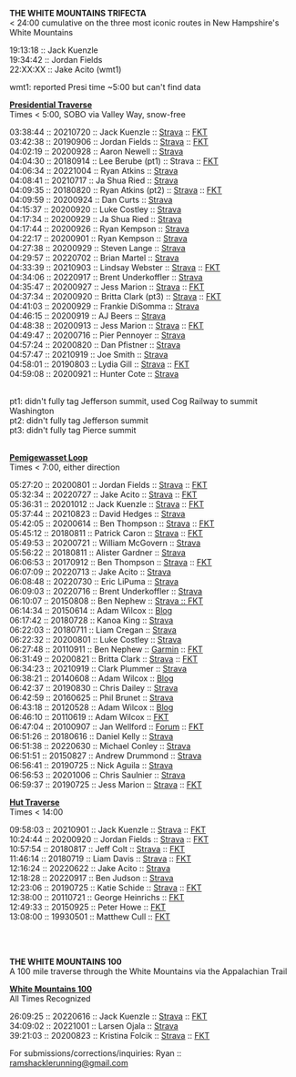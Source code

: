 <b>THE WHITE MOUNTAINS TRIFECTA</b>
<br>
< 24:00 cumulative on the three most iconic routes in New Hampshire's White Mountains
<br>

19:13:18 :: Jack Kuenzle
<br>
19:34:42 :: Jordan Fields
<br>
22:XX:XX :: Jake Acito (wmt1)
<br>

wmt1: reported Presi time ~5:00 but can't find data
<br>

<b><a href="https://fastestknowntime.com/route/presidential-traverse-nh">Presidential Traverse</a></b>
<br>
Times < 5:00, SOBO via Valley Way, snow-free
<br>

03:38:44 :: 20210720 :: Jack Kuenzle :: <a href="https://www.strava.com/activities/5658644728/overview">Strava</a> :: <a href="https://fastestknowntime.com/fkt/jack-kuenzle-presidential-traverse-nh-2021-07-20">FKT</a>
<br>
03:42:38 :: 20190906 :: Jordan Fields :: <a href="https://www.strava.com/activities/2684874328/overview">Strava</a> :: <a href="https://fastestknowntime.com/fkt/jordan-fields-presidential-traverse-nh-2019-09-06">FKT</a>
<br>
04:02:19 :: 20200928 :: Aaron Newell :: <a href="https://www.strava.com/activities/4125023592/overview">Strava</a>
<br>
04:04:30 :: 20180914 :: Lee Berube (pt1) :: Strava :: <a href="https://fastestknowntime.com/fkt/lee-berube-presidential-traverse-nh-2018-09-14">FKT</a>
<br>
04:06:34 :: 20221004 :: Ryan Atkins :: <a href="https://www.strava.com/activities/7911424367/overview">Strava</a>
<br>
04:08:41 :: 20210717 :: Ja Shua Ried :: <a href="https://www.strava.com/activities/5642858338/overview">Strava</a>
<br>
04:09:35 :: 20180820 :: Ryan Atkins (pt2) :: <a href="https://www.strava.com/activities/1786216792/overview">Strava</a> :: <a href="https://fastestknowntime.com/fkt/ryan-atkins-presidential-traverse-nh-2018-08-20">FKT</a>
<br>
04:09:59 :: 20200924 :: Dan Curts :: <a href="https://www.strava.com/activities/4107685770/overview">Strava</a>
<br>
04:15:37 :: 20200920 :: Luke Costley :: <a href="https://www.strava.com/activities/4088257484/overview">Strava</a>
<br>
04:17:34 :: 20200929 :: Ja Shua Ried :: <a href="https://www.strava.com/activities/4129639680/overview">Strava</a>
<br>
04:17:44 :: 20200926 :: Ryan Kempson :: <a href="https://www.strava.com/activities/4116161003/overview">Strava</a>
<br>
04:22:17 :: 20200901 :: Ryan Kempson :: <a href="https://www.strava.com/activities/3996822195/overview">Strava</a>
<br>
04:27:38 :: 20200929 :: Steven Lange :: <a href="https://www.strava.com/activities/4129598270/overview">Strava</a>
<br>
04:29:57 :: 20220702 :: Brian Martel :: <a href="https://www.strava.com/activities/7405748387/overview">Strava</a>
<br>
04:33:39 :: 20210903 :: Lindsay Webster :: <a href="https://fastestknowntime.com/fkt/lindsay-webster-presidential-traverse-nh-2021-09-03">Strava</a> :: <a href="https://www.strava.com/activities/5900748172/overview">FKT</a>
<br>
04:34:06 :: 20220917 :: Brent Underkoffler :: <a href="https://www.strava.com/activities/7823874257/overview">Strava</a>
<br>
04:35:47 :: 20200927 :: Jess Marion :: <a href="https://www.strava.com/activities/4121153385/overview">Strava</a> :: <a href="https://fastestknowntime.com/fkt/jess-marion-presidential-traverse-nh-2020-09-27">FKT</a>
<br>
04:37:34 :: 20200920 :: Britta Clark (pt3) :: <a href="https://www.strava.com/activities/4089067385/overview">Strava</a> :: <a href="https://fastestknowntime.com/fkt/britta-clark-presidential-traverse-nh-2020-09-20">FKT</a>
<br>
04:41:03 :: 20200929 :: Frankie DiSomma :: <a href="https://www.strava.com/activities/4129672208/overview">Strava</a>
<br>
04:46:15 :: 20200919 :: AJ Beers :: <a href="https://www.strava.com/activities/4083349013/overview">Strava</a>
<br>
04:48:38 :: 20200913 :: Jess Marion :: <a href="https://www.strava.com/activities/4055379614/overview">Strava</a> :: <a href="https://fastestknowntime.com/fkt/jess-marion-presidential-traverse-nh-2020-09-13">FKT</a>
<br>
04:49:47 :: 20200716 :: Pier Pennoyer :: <a href="https://www.strava.com/activities/3771892883/overview">Strava</a>
<br>
04:57:24 :: 20200820 :: Dan Pfistner :: <a href="https://www.strava.com/activities/3941089782/overview">Strava</a>
<br>
04:57:47 :: 20210919 :: Joe Smith :: <a href="https://www.strava.com/activities/5986938304/overview">Strava</a>
<br>
04:58:01 :: 20190803 :: Lydia Gill :: <a href="https://www.strava.com/activities/2587853534/overview">Strava</a> :: <a href="https://fastestknowntime.com/fkt/lydia-gill-presidential-traverse-nh-2019-08-03">FKT</a>
<br>
04:59:08 :: 20200921 :: Hunter Cote :: <a href="https://www.strava.com/activities/4093851221/overview">Strava</a>

<br>
pt1: didn't fully tag Jefferson summit, used Cog Railway to summit Washington
<br>
pt2: didn't fully tag Jefferson summit
<br>
pt3: didn't fully tag Pierce summit

<br>
<br>



<b><a href="https://fastestknowntime.com/route/pemigewasset-loop-nh">Pemigewasset Loop</a></b>
<br>
Times < 7:00, either direction
<br>

05:27:20 :: 20200801 :: Jordan Fields :: <a href="https://www.strava.com/activities/3849264245/overview">Strava</a> :: <a href="https://fastestknowntime.com/fkt/jordan-fields-pemigewasset-loop-nh-2020-08-01">FKT</a>
<br>
05:32:34 :: 20220727 :: Jake Acito :: <a href="https://www.strava.com/activities/7538499852">Strava</a> :: <a href="https://fastestknowntime.com/fkt/jake-acito-pemigewasset-loop-nh-2022-07-27">FKT</a>
<br>
05:36:31 :: 20201012 :: Jack Kuenzle :: <a href="https://strava.app.link/AACwFG0Wwab">Strava</a> :: <a href="https://fastestknowntime.com/fkt/jack-kuenzle-pemigewasset-loop-nh-2020-10-12">FKT</a>
<br>
05:37:44 :: 20210823 :: David Hedges :: <a href="https://www.strava.com/activities/5841835739/segments/2865001360854408552">Strava</a>
<br>
05:42:05 :: 20200614 :: Ben Thompson :: <a href="https://www.strava.com/activities/3615819192/overview">Strava</a> :: <a href="https://fastestknowntime.com/fkt/ben-thompson-pemigewasset-loop-nh-2020-06-14">FKT</a>
<br>
05:45:12 :: 20180811 :: Patrick Caron :: <a href="https://www.strava.com/activities/1765624750">Strava</a> :: <a href="https://fastestknowntime.com/fkt/patrick-caron-pemigewasset-loop-nh-2018-08-11">FKT</a>
<br>
05:49:53 :: 20200721 :: William McGovern :: <a href="https://www.strava.com/activities/3797048244/overview">Strava</a>
<br>
05:56:22 :: 20180811 :: Alister Gardner :: <a href="https://www.strava.com/activities/1772433373/overview">Strava</a>
<br>
06:06:53 :: 20170912 :: Ben Thompson :: <a href="https://www.strava.com/activities/1181046136">Strava</a> :: <a href="https://fastestknowntime.com/fkt/ben-thompson-pemigewasset-loop-nh-2017-09-12">FKT</a>
<br>
06:07:09 :: 20220713 :: Jake Acito :: <a href="https://www.strava.com/activities/7464150302/overview">Strava</a>
<br>
06:08:48 :: 20220730 :: Eric LiPuma :: <a href="https://www.strava.com/activities/7554535605/overview">Strava</a>
<br>
06:09:03 :: 20220716 :: Brent Underkoffler :: <a href="https://www.strava.com/activities/7479795185/overview">Strava</a>
<br>
06:10:07 :: 20150808 :: Ben Nephew :: <a href="https://www.strava.com/activities/364509919/overview">Strava :: <a href="https://fastestknowntime.com/fkt/ben-nephew-pemigewasset-loop-nh-2015-08-08">FKT</a>
<br>
06:14:34 :: 20150614 :: Adam Wilcox :: <a href="http://adamiata.blogspot.com/2015/06/pemi-loop-xv-beast-mode.html">Blog</a>
<br>
06:17:42 :: 20180728 :: Kanoa King :: <a href="https://www.strava.com/activities/1733997182/overview">Strava</a>
<br>
06:22:03 :: 20180711 :: Liam Cregan :: <a href="https://www.strava.com/activities/1696101551/overview">Strava</a>
<br>
06:22:32 :: 20200801 :: Luke Costley :: <a href="https://www.strava.com/activities/3849472145/overview">Strava</a>
<br>
06:27:48 :: 20110911 :: Ben Nephew :: <a href="https://connect.garmin.com/modern/activity/113691035?zebratwo=CJ">Garmin</a> :: <a href="https://fastestknowntime.com/fkt/ben-nephew-pemigewasset-loop-nh-2011-09-11">FKT</a>
<br>
06:31:49 :: 20200821 :: Britta Clark :: <a href="https://www.strava.com/activities/3946761870/overview">Strava</a> :: <a href="https://fastestknowntime.com/fkt/britta-clark-pemigewasset-loop-nh-2020-08-21">FKT</a>
<br>
06:34:23 :: 20210919 :: Clark Plummer :: <a href="https://www.strava.com/activities/5987187842/overview">Strava</a>
<br>
06:38:21 :: 20140608 :: Adam Wilcox :: <a href="http://adamiata.blogspot.com/2014/06/so-close-i-can-smell-it-pemi-loop-fkt.html">Blog</a>
<br>
06:42:37 :: 20190830 :: Chris Dailey :: <a href="https://www.strava.com/activities/2665228679/overview">Strava</a>
<br>
06:42:59 :: 20160625 :: Phil Brunet :: <a href="https://www.strava.com/activities/620975991/overview">Strava</a>
<br>
06:43:18 :: 20120528 :: Adam Wilcox :: <a href="http://adamiata.blogspot.com/2012/05/pemigewasset-loop-fkt-attempt-5292012.html">Blog</a>
<br>
06:46:10 :: 20110619 :: Adam Wilcox :: <a href="https://fastestknowntime.com/route/pemigewasset-loop-nh">FKT</a>
<br>
06:47:04 :: 20100907 :: Jan Wellford :: <a href="https://www.adkhighpeaks.com/forums/forum/hiking/other-places/12816-pemi-loop-fkt?t=12466">Forum</a> :: <a href="https://fastestknowntime.com/fkt/jan-wellford-pemigewasset-loop-nh-2010-09-07">FKT</a>
<br>
06:51:26 :: 20180616 :: Daniel Kelly :: <a href="https://www.strava.com/activities/1642945044/overview">Strava</a>
<br>
06:51:38 :: 20220630 :: Michael Conley :: <a href="https://www.strava.com/activities/7394100512/overview">Strava</a>
<br>
06:51:51 :: 20150827 :: Andrew Drummond :: <a href="https://www.strava.com/activities/378808840/overview">Strava</a>
<br>
06:56:41 :: 20190725 :: Nick Aguila :: <a href="https://www.strava.com/activities/2563102655/overview">Strava</a>
<br>
06:56:53 :: 20201006 :: Chris Saulnier :: <a href="https://www.strava.com/activities/4160186575/overview">Strava</a>
<br>
06:59:37 :: 20190725 :: Jess Marion :: <a href="https://www.strava.com/activities/2564986930/overview">Strava</a> :: <a href="https://fastestknowntime.com/fkt/jess-marion-pemigewasset-loop-nh-2019-07-25">FKT</a>


<b><a href="https://fastestknowntime.com/route/white-mountains-hut-traverse-nh">Hut Traverse</a></b>
<br>
Times < 14:00
<br>
  
09:58:03 :: 20210901 :: Jack Kuenzle :: <a href="https://www.strava.com/activities/5890764530/overview">Strava</a> :: <a href="https://fastestknowntime.com/fkt/jack-kuenzle-white-mountains-hut-traverse-nh-2021-09-01">FKT</a>
<br>
10:24:44 :: 20200920 :: Jordan Fields :: <a href="https://www.strava.com/activities/4090033717/overview">Strava</a> :: <a href="https://fastestknowntime.com/fkt/jordan-fields-white-mountains-hut-traverse-nh-2020-09-20">FKT</a>
<br>
10:57:54 :: 20180817 :: Jeff Colt :: <a href="https://www.strava.com/activities/1779471843/overview">Strava</a> :: <a href="https://fastestknowntime.com/fkt/jeffrey-colt-white-mountains-hut-traverse-nh-2018-08-17">FKT</a>
<br>
11:46:14 :: 20180719 :: Liam Davis :: <a href="https://www.strava.com/activities/1715398200">Strava</a> :: <a href="https://fastestknowntime.com/fkt/liam-davis-white-mountains-hut-traverse-nh-2018-07-19">FKT</a>
<br>
12:16:24 :: 20220622 :: Jake Acito :: <a href="https://www.strava.com/activities/7353718857/overview">Strava</a>
<br>
12:18:28 :: 20220917 :: Ben Judson :: <a href="https://www.strava.com/activities/7825135791/overview">Strava</a>
<br>
12:23:06 :: 20190725 :: Katie Schide :: <a href="https://www.strava.com/activities/2563633359/overview">Strava</a> :: <a href="https://fastestknowntime.com/fkt/katie-schide-white-mountains-hut-traverse-nh-2019-07-25">FKT</a>
<br>
12:38:00 :: 20110721 :: George Heinrichs :: <a href="https://fastestknowntime.com/fkt/george-heinrichs-white-mountains-hut-traverse-nh-2011-07-21">FKT</a>
<br>
12:49:33 :: 20150925 :: Peter Howe :: <a href="https://fastestknowntime.com/fkt/peter-howe-white-mountains-hut-traverse-nh-2015-09-25">FKT</a>
<br>
13:08:00 :: 19930501 :: Matthew Cull :: <a href="https://fastestknowntime.com/fkt/mathew-cull-white-mountains-hut-traverse-nh-1993-05-01">FKT</a>
<br>

<br>
<br>

<b>THE WHITE MOUNTAINS 100</b>
<br>
A 100 mile traverse through the White Mountains via the Appalachian Trail

<b><a href="https://fastestknowntime.com/route/white-mountains-100-nh">White Mountains 100</a></b>
<br>
All Times Recognized
<br>

26:09:25 :: 20220616 :: Jack Kuenzle :: <a href="https://www.strava.com/activities/7318199906/overview">Strava</a> :: <a href="https://fastestknowntime.com/fkt/jack-kuenzle-white-mountains-100-nh-2022-06-16">FKT</a>
<br>
34:09:02 :: 20221001 :: Larsen Ojala :: <a href="https://www.strava.com/activities/7897111589/overview">Strava</a>
<br>
39:21:03 :: 20200823 :: Kristina Folcik :: <a href="https://www.strava.com/activities/3957212271/overview">Strava</a> :: <a href="https://fastestknowntime.com/fkt/kristina-folcik-appalachian-trail-white-mountains-100-nh-2020-08-23">FKT</a>
<br>
  
For submissions/corrections/inquiries: Ryan :: ramshacklerunning@gmail.com
